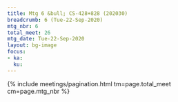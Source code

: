 ```yaml
---
title: Mtg 6 &bull; CS-428+828 (202030)
breadcrumb: 6 (Tue-22-Sep-2020)
mtg_nbr: 6
total_meet: 26
mtg_date: Tue-22-Sep-2020
layout: bg-image
focus:
- ka:
  ku:
---
```

{% include meetings/pagination.html tm=page.total_meet cm=page.mtg_nbr %}